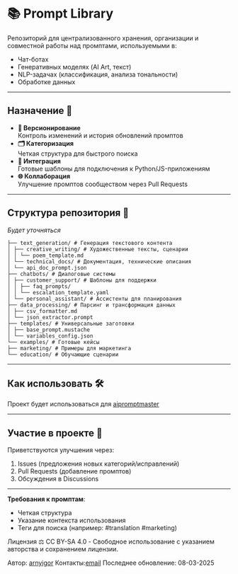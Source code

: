 # 📚 Prompt Library

Репозиторий для централизованного хранения, организации и совместной работы над промптами, используемыми в:
- Чат-ботах
- Генеративных моделях (AI Art, текст)
- NLP-задачах (классификация, анализа тональности)
- Обработке данных

---

## Назначение 🎯
- **🔄 Версионирование**  
  Контроль изменений и история обновлений промптов
- **🗂️ Категоризация**  
  Четкая структура для быстрого поиска
- **🤖 Интеграция**  
  Готовые шаблоны для подключения к Python/JS-приложениям
- **🌐 Коллаборация**  
  Улучшение промптов сообществом через Pull Requests

---

## Структура репозитория 📂
*Будет уточняться*
```
├── text_generation/ # Генерация текстового контента
│ ├── creative_writing/ # Художественные тексты, сценарии
│ │ └── poem_template.md
│ └── technical_docs/ # Документация, технические описания
│ └── api_doc_prompt.json
├── chatbots/ # Диалоговые системы
│ ├── customer_support/ # Шаблоны для поддержки
│ │ ├── faq_prompts/
│ │ └── escalation_template.yaml
│ └── personal_assistant/ # Ассистенты для планирования
├── data_processing/ # Парсинг и трансформация данных
│ ├── csv_formatter.md
│ └── json_extractor.prompt
├── templates/ # Универсальные заготовки
│ ├── base_prompt.mustache
│ └── variables_config.json
└── examples/ # Готовые кейсы
├── marketing/ # Примеры для маркетинга
└── education/ # Обучающие сценарии
```

---

## Как использовать 🛠️
Проект будет использоваться для [aipromptmaster]( https://github.com/arnyigor/aipromptmaster)

---

## **Участие в проекте** 🤝
Приветствуются улучшения через:
1. Issues (предложения новых категорий/исправлений)
2. Pull Requests (добавление промптов)
3. Обсуждения в Discussions

---

**Требования к промптам**:
- Четкая структура
- Указание контекста использования
- Теги для поиска (например: #translation #marketing)

Лицензия ⚖️
CC BY-SA 4.0 - Свободное использование с указанием авторства и сохранением лицензии.

Автор: [arnyigor](https://github.com/arnyigor)
Контакты:[email](mailto:arnyigor@gmail.com)
Последнее обновление: 08-03-2025
